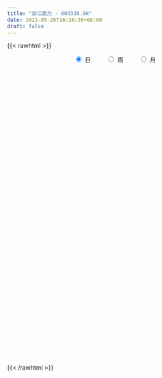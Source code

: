 ```yaml
---
title: "浙江鼎力 - 603338.SH"
date: 2022-05-26T16:26:36+08:00
draft: false
---
```

{{< rawhtml >}}
    <div style="text-align: center">
        <label style="padding: 1rem;"><input style="margin-right: .5rem" type="radio" name="period" value="D" checked onclick="period_change(this)">日</label>
        <label style="padding: 1rem;"><input style="margin-right: .5rem" type="radio" name="period" value="W" onclick="period_change(this)">周</label>
        <label style="padding: 1rem;"><input style="margin-right: .5rem" type="radio" name="period" value="M" onclick="period_change(this)">月</label>
    </div>
    <div id="chart" style="height: 700px;"></div> 
    <script type="text/javascript">
        const D_v = [66282.71,30088.07,19667.34,68478.19,61451.33,50382.95,39616.5,34245.84,33277.66,41319.6,59159.99,69033.33,39377.99,35320.21,30123.64,50663.27,36996.75,45405.04,60694.3,77933.98,64229.09,60850.42,68107.2,53764.82,85317.35,58064.56,57197.7,59953.62,55948.04,117036.84,80090.63,58746.95,46952.42,57056.16,42249.96,52702.84,63926.45,50711.35,38159.9,60314.86,52093.31,44842.98,54893.13,33952.14,33664.56,85229.69,159471.32,85406.05,93360.1,67821.47,93473.89,71136.75,80029.28,107896.68,100360.42,114923.84,85830.97,69866.63,47651.71,68316.54,168090.83,150763.96,106517.42,107176.57,67689.63,104295.51,100432.55,81562.69,61972.25,63112.94,59248.38,60755.08,84060.67,61384.27,111815.95,66561.43,111586.48,74698.88,64406.54,50721.11,47481.01,66730.38,61878.57,51421.15,43479.93,72797.34,53364.39,62694.4,61149.43,32693.57,53395.99,36248.41,33486.89,51907.12,173802.98,124338.89,63972.48,74801.31,48964.84,34318.07,51939.87,40275.45,58938.63,38287.76,68640.11,36356.34,42883.05,26323.74,43400.16,31118.73,34727.24,106107.49,49861.73,57951.52,31251.62,45527.42,51572.56,29886.93,29590.66,28578.7,23232.78,30184.49,34774.28,48344.17,51203.21,79999.35,97774.66,73731.22,121218.75,91323.05,46009.11,33323.03,38999.23,34502.96,51465.28,32055.52,18136.49,31269.23,66227.79,39351.25,29479.82,22421.64,38927.76,32333.62,27730.28,32063.82,29353.91,19558.54,21132.3,23142.73,63707.82,44691.87,30833.26,21727.77,28698.93,52804.81,37321.36,44930.91,30574.14,72653.91,37422.24,46084.84,41268.43,36549.57,30633.12,24962.86,21147.59,34446.24,33880.83,25050.48,31023.61,16688.23,15859.54,19377.92,14732.54,21158.56,16300.74,25532.86,35895.48,68969.21,40646.22,36338.42,29789.6,152112.2,103264.77,72234.59,39806.83,39692.62,41500.61,46159.0,28837.73,26579.22,33138.27,31654.75,46250.42,48923.73,75607.32,61348.24,70327.07,63920.08,41231.91,34492.05,50179.72,51194.69,57570.38,38811.78,50791.49,51115.72,52257.06,81280.44,67873.69,69536.3,79854.84,47251.88,41181.28,43291.23,65390.58,58266.76,69440.24,65723.33,66932.06,59402.37,49170.16,41881.2,29664.0,59185.65,54480.85,59612.38,67865.03,64430.05,52793.22,54523.41,46769.44,31889.26,87536.73,230512.25,129507.3,140026.41,112170.14,85883.65,57411.06,44265.96,43966.79,39709.75,52052.6,44178.08,33505.17,58338.79,35929.88,85596.6]
const D_histogram = [0.0,0.0063562393,0.0004581563,0.1193474444,0.0373750255,0.0141627687,0.0054543609,0.0355092521,0.1129841674,0.0614617023,-0.0098896509,-0.13947365,-0.201864195,-0.2876634087,-0.3359668698,-0.3263405796,-0.3691149331,-0.4314832513,-0.4485090867,-0.5374873186,-0.6961793336,-0.8702368067,-0.9710159716,-0.8531775375,-0.5860305376,-0.3821899647,-0.2151371084,-0.078777131,-0.0340621544,0.2889553693,0.4028470628,0.3749642621,0.3719182802,0.2344437274,0.1686984372,0.0499438944,0.1353508699,0.2257591132,0.2535234816,0.4059548141,0.3761674335,0.294137993,0.1344925358,-0.0453171416,-0.1037917097,0.1487442333,0.589658113,0.8670010644,1.1082690431,0.9582024349,0.4938710248,0.1391303403,0.0857853366,-0.1749101811,0.0285983257,0.2506750666,0.4702625181,0.4140543492,0.2897320787,0.582955796,1.1384200727,1.4615015695,1.7150271907,1.4201904591,1.1244452542,0.7019487429,0.2550165889,0.00451662,-0.1416509648,-0.2374141938,-0.2424169299,-0.3307550155,-0.6408017965,-0.4122229672,-0.1889388326,-0.1512789424,0.1417392023,0.3232185744,0.2062810653,0.1453632469,0.0592400988,-0.2227346127,-0.4883697844,-0.5404634127,-0.7074686278,-0.9182621,-1.1663325151,-1.2906404397,-1.4804425919,-1.5945866712,-1.5655378832,-1.4223570056,-1.3337960223,-0.8266904861,-0.1649114112,0.3788943665,0.7549301523,1.0675573888,1.1997280215,1.2276360477,1.1814660399,1.0726384475,0.9124822179,0.8094330785,0.8912389748,0.7832838689,0.7957513451,0.7587002044,0.5274515853,0.3098484593,0.0770374337,-0.3740859708,-0.5846304121,-0.5675592012,-0.5159142565,-0.5321989816,-0.4575296591,-0.3325526479,-0.3752048203,-0.49558194,-0.5704436292,-0.6160198348,-0.6541253156,-0.572378943,-0.2800081326,0.3798548713,0.6079085287,0.8327696781,1.3508216745,1.603122025,1.5066868024,1.2954003905,1.0138692152,0.7964839951,0.6218646183,0.3228805418,0.1140468031,-0.2279824406,-0.1085509638,-0.1066731619,-0.1630147945,-0.2703911214,-0.219076837,-0.1560046805,-0.3227245242,-0.4465851522,-0.6802995377,-0.9046100551,-0.996248628,-1.0155254447,-1.1628971327,-1.3514623106,-1.291229194,-1.1837587019,-0.9921805958,-0.5291142208,-0.1640128336,0.1738892584,0.3145367782,0.7076414215,0.8104592516,0.641130887,0.3258725348,0.0210855739,-0.1769694276,-0.3975349173,-0.4499860894,-0.3703169185,-0.2347821744,-0.2194969671,-0.4662304161,-0.5192180662,-0.6420905511,-0.6668437696,-0.6993942165,-0.6295086139,-0.5525300123,-0.4643090245,-0.4772689313,-0.7816234802,-0.9873153476,-1.1736557261,-1.097383811,-1.3596155755,-1.2887591709,-1.1439237158,-1.0362006318,-0.9824657699,-0.8482755167,-0.7989465005,-0.6261587059,-0.4691356899,-0.345748475,-0.2618871923,-0.2563770292,-0.2537316287,-0.3449777889,-0.478654809,-0.5599905417,-0.3859996273,-0.2089111937,-0.1344149083,-0.1961051537,-0.0886701915,0.1135957636,0.2687114289,0.3836158088,0.4191936473,0.4366922088,0.4307355902,0.3277216315,0.3721055781,0.3621111488,0.4338801551,0.4270631272,0.455251385,0.4384091522,0.3287705144,0.2923259661,0.1823868839,0.1414967252,0.0825266369,0.1063868728,0.1174907939,0.1395329086,0.1407921212,0.1516124686,0.0762535148,0.0304277681,-0.1521838558,-0.3040350582,-0.2416053976,-0.2045820948,0.0798857613,0.5260507244,0.9570791851,1.3040660003,1.4463890769,1.499453241,1.5561045732,1.5325448193,1.4194381273,1.2809789744,1.0907629093,0.9126062306,0.8041505858,0.6736735473,0.4638607029,0.323391421,0.367028992]
const D_fast = [0.0,0.0079452991,0.0021617552,0.1508879044,0.0782592418,0.0585876772,0.0512428596,0.0901750639,0.195896021,0.1597389815,0.0859152156,-0.078537196,-0.1913937897,-0.3491088556,-0.4814040342,-0.5533628888,-0.6884159756,-0.8586551066,-0.9878082137,-1.2111582752,-1.5438951237,-1.9355117985,-2.2790449562,-2.3745009065,-2.253861541,-2.1455684593,-2.03229988,-1.9156341854,-1.8794347474,-1.4841783814,-1.2695749222,-1.2037166574,-1.1137830692,-1.1926466902,-1.2162173711,-1.3224859403,-1.2032412473,-1.0563932257,-0.9652479869,-0.7113279509,-0.6470734732,-0.6555684154,-0.7815907386,-0.9727297014,-1.057152197,-0.7674301956,-0.1791017877,0.3149914298,0.8333266693,0.9228106699,0.581947016,0.2619889165,0.230090247,-0.074332816,0.1363252722,0.4210707798,0.7582238608,0.8055292792,0.7536400284,1.1926026947,2.0326719895,2.7211288787,3.4034112976,3.4636221807,3.4489882894,3.2019789639,2.8188009571,2.5694301431,2.3878498172,2.2327330397,2.1671260711,1.9960992316,1.5258520015,1.651375089,1.8274245155,1.82726467,2.1557176153,2.418001631,2.3526343882,2.3280573816,2.2567442582,1.9190858935,1.5313582757,1.3441487942,1.0002764222,0.559917425,0.0202638811,-0.4267041534,-0.9866169536,-1.4994077007,-1.8617433835,-2.0741517573,-2.3190397795,-2.0186068649,-1.3980556428,-0.7595262734,-0.1947579495,0.3847586341,0.8168612722,1.1516783103,1.4008748125,1.5602068319,1.6281711568,1.727480287,2.0320959271,2.1199617884,2.3313671009,2.4839910113,2.3846052885,2.2444642774,2.0309126102,1.486267713,1.1295656686,1.0047470792,0.9274134599,0.7780789893,0.7383658971,0.7802047462,0.6437513689,0.3994787641,0.1820061677,-0.0175749967,-0.2192118064,-0.2805601695,-0.0581913923,0.6966353294,1.076666119,1.5097196879,2.3654771029,3.0185579597,3.2987944377,3.4113581234,3.3832942519,3.3650300306,3.3458768084,3.1276128673,2.9472908294,2.5482659755,2.6405597113,2.6157692228,2.5186738916,2.3436997843,2.3402448594,2.3643158458,2.1169148711,1.881407955,1.4776186851,1.0271556539,0.686454924,0.4132967461,-0.0247992251,-0.5512299806,-0.8138041625,-1.0022733458,-1.0587403887,-0.7279525689,-0.4038543901,-0.0224799836,0.1968017308,0.7668167295,1.0722493725,1.0632037296,0.8294135111,0.5298979437,0.2876005853,-0.0323486338,-0.1972963281,-0.2102063869,-0.1333671864,-0.1729562209,-0.5362472739,-0.7190394405,-1.0024345632,-1.1938987241,-1.4012977251,-1.488789276,-1.5499431775,-1.5777994458,-1.7100765854,-2.2098370044,-2.6623577086,-3.1421120187,-3.3401860563,-3.9423217148,-4.1936551028,-4.3348005767,-4.4861276507,-4.6780092312,-4.7558878572,-4.9062954661,-4.8900473481,-4.8503082545,-4.8133581583,-4.7949686738,-4.8535527679,-4.9143402745,-5.091830882,-5.3451716043,-5.5665049725,-5.4890139649,-5.3641533297,-5.3232607714,-5.4339773052,-5.3487098909,-5.1180449949,-4.8957514724,-4.6849431403,-4.5445668899,-4.4178952762,-4.3161679973,-4.3372515481,-4.199841207,-4.1193078491,-3.939068804,-3.8391200501,-3.6971189461,-3.6043588908,-3.6318049,-3.5951679568,-3.6595103181,-3.6650262955,-3.7033647245,-3.6529077704,-3.6124311508,-3.555505809,-3.5190485661,-3.4703251016,-3.5266206767,-3.5648394813,-3.7854970692,-4.0133570362,-4.011328725,-4.0254509458,-3.7210116494,-3.1433340052,-2.4730357483,-1.800032433,-1.2961120871,-0.8681846128,-0.4225071373,-0.0629306864,0.1788221534,0.3606077441,0.4430824064,0.4930772853,0.5856592869,0.6236006353,0.5297529666,0.4701315399,0.605526359]
const D_slow = [0.0,0.0015890598,0.0017035989,0.03154046,0.0408842164,0.0444249085,0.0457884988,0.0546658118,0.0829118536,0.0982772792,0.0958048665,0.060936454,0.0104704053,-0.0614454469,-0.1454371644,-0.2270223092,-0.3193010425,-0.4271718553,-0.539299127,-0.6736709566,-0.8477157901,-1.0652749917,-1.3080289846,-1.521323369,-1.6678310034,-1.7633784946,-1.8171627717,-1.8368570544,-1.845372593,-1.7731337507,-1.672421985,-1.5786809195,-1.4857013494,-1.4270904176,-1.3849158083,-1.3724298347,-1.3385921172,-1.2821523389,-1.2187714685,-1.117282765,-1.0232409066,-0.9497064084,-0.9160832744,-0.9274125598,-0.9533604872,-0.9161744289,-0.7687599007,-0.5520096346,-0.2749423738,-0.0353917651,0.0880759911,0.1228585762,0.1443049104,0.1005773651,0.1077269465,0.1703957132,0.2879613427,0.39147493,0.4639079497,0.6096468987,0.8942519169,1.2596273092,1.6883841069,2.0434317217,2.3245430352,2.5000302209,2.5637843682,2.5649135232,2.529500782,2.4701472335,2.409543001,2.3268542471,2.166653798,2.0635980562,2.0163633481,1.9785436125,2.013978413,2.0947830566,2.146353323,2.1826941347,2.1975041594,2.1418205062,2.0197280601,1.8846122069,1.70774505,1.478179525,1.1865963962,0.8639362863,0.4938256383,0.0951789705,-0.2962055003,-0.6517947517,-0.9852437572,-1.1919163788,-1.2331442316,-1.13842064,-0.9496881019,-0.6827987547,-0.3828667493,-0.0759577374,0.2194087726,0.4875683845,0.7156889389,0.9180472085,1.1408569523,1.3366779195,1.5356157558,1.7252908069,1.8571537032,1.934615818,1.9538751765,1.8603536838,1.7141960807,1.5723062804,1.4433277163,1.3102779709,1.1958955561,1.1127573942,1.0189561891,0.8950607041,0.7524497968,0.5984448381,0.4349135092,0.2918187735,0.2218167403,0.3167804581,0.4687575903,0.6769500098,1.0146554285,1.4154359347,1.7921076353,2.1159577329,2.3694250367,2.5685460355,2.7240121901,2.8047323255,2.8332440263,2.7762484161,2.7491106752,2.7224423847,2.6816886861,2.6140909057,2.5593216965,2.5203205263,2.4396393953,2.3279931072,2.1579182228,1.931765709,1.682703552,1.4288221908,1.1380979077,0.80023233,0.4774250315,0.181485356,-0.0665597929,-0.1988383481,-0.2398415565,-0.1963692419,-0.1177350474,0.059175308,0.2617901209,0.4220728426,0.5035409763,0.5088123698,0.4645700129,0.3651862836,0.2526897612,0.1601105316,0.101414988,0.0465407462,-0.0700168578,-0.1998213743,-0.3603440121,-0.5270549545,-0.7019035086,-0.8592806621,-0.9974131652,-1.1134904213,-1.2328076541,-1.4282135242,-1.6750423611,-1.9684562926,-2.2428022453,-2.5827061392,-2.904895932,-3.1908768609,-3.4499270189,-3.6955434613,-3.9076123405,-4.1073489656,-4.2638886421,-4.3811725646,-4.4676096833,-4.5330814814,-4.5971757387,-4.6606086459,-4.7468530931,-4.8665167953,-5.0065144308,-5.1030143376,-5.155242136,-5.1888458631,-5.2378721515,-5.2600396994,-5.2316407585,-5.1644629013,-5.0685589491,-4.9637605372,-4.854587485,-4.7469035875,-4.6649731796,-4.5719467851,-4.4814189979,-4.3729489591,-4.2661831773,-4.1523703311,-4.042768043,-3.9605754144,-3.8874939229,-3.8418972019,-3.8065230206,-3.7858913614,-3.7592946432,-3.7299219447,-3.6950387176,-3.6598406873,-3.6219375702,-3.6028741915,-3.5952672494,-3.6333132134,-3.7093219779,-3.7697233274,-3.820868851,-3.8008974107,-3.6693847296,-3.4301149333,-3.1040984333,-2.742501164,-2.3676378538,-1.9786117105,-1.5954755057,-1.2406159738,-0.9203712303,-0.6476805029,-0.4195289453,-0.2184912988,-0.050072912,0.0658922637,0.146740119,0.238497367]
const D_data = [['2021-05-17', 64.8628, 64.7135, 64.6637, 67.5509],['2021-05-18', 63.7179, 64.8131, 63.6084, 65.4901],['2021-05-19', 64.9126, 64.6637, 63.9967, 65.2113],['2021-05-20', 65.3706, 66.5852, 65.2611, 68.8253],['2021-05-21', 67.0034, 64.2356, 64.2257, 67.9989],['2021-05-24', 64.3451, 64.7135, 61.9856, 65.5],['2021-05-25', 64.823, 64.823, 63.7776, 65.1814],['2021-05-26', 64.9226, 65.3905, 64.3451, 65.8385],['2021-05-27', 65.8584, 66.3463, 64.8131, 66.8241],['2021-05-28', 67.2025, 64.8827, 64.4148, 67.302],['2021-05-31', 64.8131, 64.3352, 63.2998, 65.4005],['2021-06-01', 64.9823, 63.011, 62.6028, 65.0122],['2021-06-02', 62.7223, 63.2002, 62.6227, 63.8473],['2021-06-03', 63.2002, 62.3042, 62.0652, 63.8971],['2021-06-04', 62.1449, 62.1449, 61.5276, 62.8617],['2021-06-07', 61.6471, 62.4734, 60.7909, 62.7422],['2021-06-08', 62.7621, 61.4081, 61.2588, 62.9413],['2021-06-09', 60.8307, 60.5021, 59.9546, 61.4878],['2021-06-10', 60.2931, 60.4324, 59.8152, 61.9756],['2021-06-11', 60.4324, 58.7599, 58.6205, 61.1991],['2021-06-15', 58.7599, 56.6094, 56.3605, 58.9391],['2021-06-16', 56.699, 54.7476, 54.5385, 57.3162],['2021-06-17', 54.7476, 54.0109, 53.7222, 55.1359],['2021-06-18', 53.9611, 55.8627, 53.8118, 56.4103],['2021-06-21', 56.0021, 57.9733, 55.2554, 58.2123],['2021-06-22', 58.5408, 57.824, 56.9578, 58.5707],['2021-06-23', 58.3317, 57.8738, 56.2908, 58.3915],['2021-06-24', 57.824, 57.9335, 56.8881, 59.4468],['2021-06-25', 57.9335, 56.9678, 56.3704, 58.2421],['2021-06-28', 57.1072, 61.2986, 56.6094, 62.1747],['2021-06-29', 61.7865, 59.8948, 59.7355, 62.0254],['2021-06-30', 60.0442, 58.4313, 57.7443, 60.3329],['2021-07-01', 58.5309, 58.7399, 58.272, 59.6957],['2021-07-02', 58.4711, 56.7089, 56.0618, 58.4711],['2021-07-05', 56.7687, 57.0176, 56.4302, 57.6348],['2021-07-06', 57.0176, 55.7432, 54.8372, 57.0176],['2021-07-07', 55.5242, 58.0928, 55.2554, 60.4922],['2021-07-08', 57.7842, 58.5906, 57.147, 58.8694],['2021-07-09', 58.0, 58.14, 57.25, 58.48],['2021-07-12', 58.61, 60.29, 57.31, 60.69],['2021-07-13', 59.9, 58.5, 58.1, 60.62],['2021-07-14', 58.32, 57.67, 57.51, 59.36],['2021-07-15', 57.51, 56.08, 55.2, 57.66],['2021-07-16', 55.0, 54.81, 54.59, 55.75],['2021-07-19', 54.81, 55.49, 53.9, 55.68],['2021-07-20', 55.43, 59.8, 54.65, 59.93],['2021-07-21', 59.05, 64.22, 58.85, 65.48],['2021-07-22', 64.24, 64.61, 63.74, 65.75],['2021-07-23', 64.96, 66.3, 64.0, 68.4],['2021-07-26', 66.3, 62.45, 61.58, 66.3],['2021-07-27', 63.33, 57.43, 56.9, 63.41],['2021-07-28', 56.8, 56.85, 55.65, 58.46],['2021-07-29', 57.55, 59.63, 57.0, 61.27],['2021-07-30', 59.62, 56.16, 54.55, 60.49],['2021-08-02', 55.19, 61.78, 55.18, 61.78],['2021-08-03', 62.0, 63.3, 61.8, 64.51],['2021-08-04', 63.46, 64.79, 62.24, 65.87],['2021-08-05', 64.35, 62.18, 61.9, 64.41],['2021-08-06', 62.19, 61.18, 60.64, 62.99],['2021-08-09', 61.5, 67.3, 61.32, 67.3],['2021-08-10', 69.99, 73.69, 68.28, 73.97],['2021-08-11', 73.69, 74.36, 72.22, 77.5],['2021-08-12', 74.41, 76.54, 74.3, 78.14],['2021-08-13', 76.44, 71.08, 71.0, 76.54],['2021-08-16', 70.98, 70.8, 69.83, 73.2],['2021-08-17', 70.03, 68.34, 67.94, 73.56],['2021-08-18', 68.7, 66.42, 65.66, 70.46],['2021-08-19', 66.34, 67.46, 64.08, 67.77],['2021-08-20', 66.99, 68.0, 65.3, 69.45],['2021-08-23', 68.3, 68.18, 68.01, 70.28],['2021-08-24', 67.36, 69.2, 66.62, 69.79],['2021-08-25', 69.18, 68.01, 68.0, 70.97],['2021-08-26', 67.32, 64.08, 63.0, 67.5],['2021-08-27', 65.4, 70.49, 65.36, 70.49],['2021-08-30', 72.6, 71.7, 69.21, 73.68],['2021-08-31', 72.0, 70.23, 67.77, 72.0],['2021-09-01', 69.5, 74.61, 68.8, 75.1],['2021-09-02', 74.6, 74.98, 73.13, 75.43],['2021-09-03', 74.5, 71.93, 71.01, 74.6],['2021-09-06', 72.0, 72.6, 71.94, 74.77],['2021-09-07', 72.64, 72.28, 71.02, 74.4],['2021-09-08', 71.68, 69.07, 68.93, 72.28],['2021-09-09', 68.86, 67.8, 66.88, 70.4],['2021-09-10', 67.8, 69.48, 67.3, 69.9],['2021-09-13', 69.51, 67.2, 66.8, 69.8],['2021-09-14', 67.2, 65.2, 64.25, 68.45],['2021-09-15', 65.0, 62.84, 62.59, 65.0],['2021-09-16', 62.93, 62.54, 61.2, 63.96],['2021-09-17', 62.02, 59.85, 58.94, 62.79],['2021-09-22', 58.65, 58.78, 58.0, 59.83],['2021-09-23', 58.83, 59.06, 58.21, 61.18],['2021-09-24', 59.06, 59.69, 58.4, 60.2],['2021-09-27', 59.38, 58.41, 58.0, 59.96],['2021-09-28', 61.0, 64.25, 60.31, 64.25],['2021-09-29', 65.44, 68.79, 65.0, 70.6],['2021-09-30', 69.0, 70.5, 67.66, 71.39],['2021-10-08', 71.6, 71.2, 68.91, 71.8],['2021-10-11', 70.4, 72.89, 69.84, 73.5],['2021-10-12', 72.94, 72.67, 71.51, 73.19],['2021-10-13', 72.03, 72.74, 71.28, 73.49],['2021-10-14', 73.98, 72.74, 71.5, 75.26],['2021-10-15', 74.5, 72.49, 72.1, 74.59],['2021-10-18', 71.8, 72.0, 69.18, 72.48],['2021-10-19', 73.18, 72.81, 71.12, 74.56],['2021-10-20', 73.1, 75.9, 72.16, 76.78],['2021-10-21', 75.18, 74.3, 72.33, 75.58],['2021-10-22', 74.0, 76.39, 73.4, 77.32],['2021-10-25', 76.6, 76.56, 74.6, 77.29],['2021-10-26', 76.0, 74.17, 73.37, 76.98],['2021-10-27', 73.5, 73.73, 71.9, 75.1],['2021-10-28', 73.73, 72.75, 71.61, 75.19],['2021-10-29', 71.55, 68.31, 65.51, 71.57],['2021-11-01', 67.0, 69.4, 66.2, 69.88],['2021-11-02', 68.72, 71.5, 68.72, 74.66],['2021-11-03', 72.0, 71.9, 70.21, 73.33],['2021-11-04', 72.07, 70.92, 69.78, 73.0],['2021-11-05', 70.91, 72.0, 70.19, 75.3],['2021-11-08', 71.85, 73.02, 71.21, 73.9],['2021-11-09', 73.96, 71.01, 70.5, 73.99],['2021-11-10', 70.12, 69.38, 68.5, 71.27],['2021-11-11', 68.79, 69.11, 68.43, 69.96],['2021-11-12', 68.77, 68.77, 66.56, 69.47],['2021-11-15', 69.02, 68.2, 67.78, 69.77],['2021-11-16', 68.6, 69.38, 68.06, 71.9],['2021-11-17', 69.65, 72.73, 68.6, 72.88],['2021-11-18', 73.0, 80.0, 72.75, 80.0],['2021-11-19', 82.81, 77.45, 77.23, 82.81],['2021-11-22', 77.4, 79.3, 76.67, 81.95],['2021-11-23', 78.98, 85.99, 78.0, 87.23],['2021-11-24', 85.86, 86.11, 84.01, 88.88],['2021-11-25', 85.01, 83.64, 83.6, 85.9],['2021-11-26', 83.52, 82.77, 82.1, 85.24],['2021-11-29', 82.25, 81.8, 79.3, 83.8],['2021-11-30', 81.78, 82.33, 81.3, 84.7],['2021-12-01', 81.54, 82.75, 81.0, 87.09],['2021-12-02', 83.75, 80.68, 80.05, 83.77],['2021-12-03', 79.8, 81.01, 79.61, 82.19],['2021-12-06', 81.4, 78.2, 78.0, 81.43],['2021-12-07', 78.26, 83.64, 78.26, 83.7],['2021-12-08', 83.99, 82.8, 81.13, 84.0],['2021-12-09', 82.5, 82.2, 81.44, 83.27],['2021-12-10', 82.3, 81.32, 80.66, 83.27],['2021-12-13', 81.01, 83.33, 81.01, 85.18],['2021-12-14', 82.81, 84.0, 81.86, 85.44],['2021-12-15', 83.57, 81.0, 80.1, 83.95],['2021-12-16', 80.83, 80.78, 79.1, 82.17],['2021-12-17', 81.12, 78.3, 78.0, 81.12],['2021-12-20', 78.28, 76.83, 76.7, 79.0],['2021-12-21', 76.31, 77.13, 76.3, 77.99],['2021-12-22', 76.76, 77.15, 76.42, 78.35],['2021-12-23', 77.41, 74.4, 73.38, 77.46],['2021-12-24', 74.27, 72.1, 71.69, 74.99],['2021-12-27', 72.1, 73.9, 72.1, 74.2],['2021-12-28', 74.33, 74.0, 73.2, 74.47],['2021-12-29', 74.8, 75.0, 74.0, 76.26],['2021-12-30', 75.5, 79.55, 74.61, 79.7],['2021-12-31', 78.9, 80.26, 78.1, 81.14],['2022-01-04', 81.33, 81.8, 79.83, 84.25],['2022-01-05', 82.56, 80.8, 79.07, 82.56],['2022-01-06', 80.79, 85.82, 79.3, 86.71],['2022-01-07', 85.46, 84.16, 84.0, 87.2],['2022-01-10', 84.16, 81.2, 80.7, 84.52],['2022-01-11', 81.22, 78.51, 77.75, 82.34],['2022-01-12', 79.08, 77.17, 75.87, 79.29],['2022-01-13', 77.08, 77.15, 75.6, 77.96],['2022-01-14', 77.0, 75.56, 75.35, 77.4],['2022-01-17', 74.77, 76.63, 74.6, 76.98],['2022-01-18', 76.9, 78.06, 75.13, 79.3],['2022-01-19', 77.43, 79.12, 77.43, 80.18],['2022-01-20', 78.88, 77.85, 76.23, 79.48],['2022-01-21', 77.81, 73.66, 73.5, 77.85],['2022-01-24', 73.41, 74.86, 72.99, 75.87],['2022-01-25', 74.51, 73.0, 73.0, 75.49],['2022-01-26', 73.37, 73.24, 72.0, 73.68],['2022-01-27', 72.88, 72.35, 72.0, 74.0],['2022-01-28', 72.8, 73.09, 70.16, 73.9],['2022-02-07', 74.0, 72.97, 72.26, 75.38],['2022-02-08', 73.72, 73.0, 72.12, 75.38],['2022-02-09', 73.44, 71.39, 70.49, 73.81],['2022-02-10', 71.86, 66.18, 65.8, 71.86],['2022-02-11', 65.92, 65.1, 64.25, 66.76],['2022-02-14', 65.0, 63.15, 62.47, 65.0],['2022-02-15', 63.13, 64.93, 62.55, 65.1],['2022-02-16', 65.0, 58.85, 58.45, 65.24],['2022-02-17', 58.5, 61.05, 56.76, 61.4],['2022-02-18', 60.24, 61.15, 59.28, 61.58],['2022-02-21', 61.15, 60.02, 59.77, 61.3],['2022-02-22', 59.28, 58.46, 58.11, 59.57],['2022-02-23', 58.66, 58.7, 58.25, 59.16],['2022-02-24', 58.5, 56.9, 55.95, 58.7],['2022-02-25', 57.14, 57.88, 57.14, 58.7],['2022-02-28', 57.87, 57.52, 56.33, 57.88],['2022-03-01', 57.6, 56.9, 56.66, 57.91],['2022-03-02', 56.66, 56.08, 55.72, 56.66],['2022-03-03', 56.46, 54.48, 54.33, 56.46],['2022-03-04', 54.02, 53.6, 53.39, 55.14],['2022-03-07', 53.31, 51.27, 51.02, 53.31],['2022-03-08', 51.44, 49.11, 48.7, 51.84],['2022-03-09', 49.21, 48.06, 46.0, 50.17],['2022-03-10', 48.98, 50.41, 48.5, 51.2],['2022-03-11', 49.5, 50.43, 48.65, 50.86],['2022-03-14', 49.86, 48.95, 48.88, 50.4],['2022-03-15', 48.7, 46.4, 46.28, 49.15],['2022-03-16', 47.18, 47.78, 45.43, 47.95],['2022-03-17', 48.49, 49.07, 48.02, 50.1],['2022-03-18', 48.94, 48.86, 48.0, 49.5],['2022-03-21', 49.59, 48.62, 48.23, 50.14],['2022-03-22', 48.57, 47.64, 47.31, 48.57],['2022-03-23', 47.85, 47.2, 47.1, 48.46],['2022-03-24', 47.55, 46.6, 45.77, 48.13],['2022-03-25', 46.55, 44.72, 44.7, 46.87],['2022-03-28', 44.48, 46.03, 43.75, 46.54],['2022-03-29', 46.02, 45.09, 44.99, 48.0],['2022-03-30', 45.47, 45.97, 44.73, 45.97],['2022-03-31', 46.06, 44.89, 44.73, 46.06],['2022-04-01', 43.98, 45.14, 43.9, 45.4],['2022-04-06', 44.8, 44.38, 43.56, 44.88],['2022-04-07', 44.0, 42.61, 42.6, 44.68],['2022-04-08', 42.86, 42.82, 41.91, 43.44],['2022-04-11', 42.88, 41.14, 41.05, 43.4],['2022-04-12', 41.0, 41.18, 40.08, 42.0],['2022-04-13', 40.97, 40.23, 40.11, 41.68],['2022-04-14', 40.27, 40.71, 40.2, 41.4],['2022-04-15', 40.5, 40.2, 39.79, 40.5],['2022-04-18', 39.82, 40.0, 39.58, 40.32],['2022-04-19', 40.25, 39.39, 39.0, 40.78],['2022-04-20', 39.48, 39.14, 39.11, 40.36],['2022-04-21', 39.0, 37.46, 37.4, 39.33],['2022-04-22', 37.18, 37.03, 36.21, 37.47],['2022-04-25', 36.36, 34.13, 34.06, 36.78],['2022-04-26', 33.99, 32.9, 32.82, 34.67],['2022-04-27', 32.3, 34.59, 32.16, 34.63],['2022-04-28', 34.6, 33.82, 33.01, 34.6],['2022-04-29', 35.89, 37.2, 35.52, 37.2],['2022-05-05', 39.05, 40.92, 38.87, 40.92],['2022-05-06', 40.75, 43.2, 39.4, 45.01],['2022-05-09', 43.73, 44.7, 42.37, 44.75],['2022-05-10', 43.9, 44.15, 42.91, 44.25],['2022-05-11', 44.02, 44.38, 43.45, 45.94],['2022-05-12', 44.35, 45.64, 44.01, 45.86],['2022-05-13', 45.5, 45.71, 45.04, 46.26],['2022-05-16', 45.41, 45.2, 45.06, 45.82],['2022-05-17', 45.33, 45.13, 44.33, 45.6],['2022-05-18', 44.98, 44.43, 44.0, 45.25],['2022-05-19', 43.53, 44.31, 43.2, 44.6],['2022-05-20', 44.15, 45.05, 44.15, 45.74],['2022-05-23', 45.46, 44.7, 43.92, 45.46],['2022-05-24', 44.84, 43.24, 43.24, 46.38],['2022-05-25', 42.7, 43.49, 42.66, 44.15],['2022-05-26', 43.22, 45.84, 42.9, 46.6]]
const W_v = [51514.87,52151.79,65024.09,46020.98,34111.26,24277.84,24471.12,36244.8,37918.82,29685.21,26180.08,34536.26,48539.11,25647.68,64415.55,74383.14,92466.79,53633.1,51421.08,36785.72,36920.21,30603.22,40090.81,33578.69,36608.38,49227.14,89518.26,68834.69,50998.77,59577.11,25148.66,10388.31,50997.49,37914.55,33920.61,41993.2,34487.58,22553.95,34207.89,33813.99,34960.08,38424.42,40195.02,33210.09,62486.73,55617.04,43714.65,30090.99,29495.92,34462.25,33679.81,42744.74,71891.39,41952.54,59061.31,45626.16,31842.77,36490.31,45376.53,46810.65,32593.82,34692.54,38793.18,75066.41,47323.81,77088.34,93810.43,69938.96,61940.44,54130.92,46704.62,90001.11,65837.58,83234.16,74351.96,41646.9,63182.63,77027.76,100429.3,63812.9,57538.06,72111.88,76706.92,74439.81,101437.36,67109.15,76587.48,51396.87,78024.23,117141.18,71648.81,30689.53,84875.7,99467.25,89790.89,92911.51,62523.67,66326.01,87231.35,62968.14,92128.59,76269.86,71813.71,64494.21,52778.5,71002.31,78575.03,245596.07,139992.8,151452.76,139706.46,150083.16,80576.67,11880.04,62126.51,52428.07,55591.82,83482.48,99431.59,88170.73,70077.72,101989.74,91590.35,105395.09,75334.17,54790.25,70123.39,95129.31,84436.98,68166.63,128938.62,100429.2,99853.65,123365.5,101892.01,192717.18,159567.12,156811.79,135663.94,53798.9,99605.77,59405.25,105318.63,148965.97,120758.08,106088.13,119519.15,147073.71,167397.81,132895.16,68309.08,135047.75,258538.09,251494.65,239870.92,161063.78,205060.01,156311.07,197463.38,112091.69,123961.01,135824.03,104606.87,86076.9,59499.17,27231.8,143128.61,122793.0,230708.32,185592.18,144662.4,109797.16,119540.14,133997.72,99764.03,87955.88,124354.94,97108.7,274336.2,221435.79,149581.77,214275.21,160429.56,108527.01,57019.75,144285.02,208122.88,248966.68,133170.09,139839.84,108308.37,91452.61,126478.14,126549.42,209505.91,107155.28,290110.45,245967.64,198842.55,233015.16,271693.34,246951.53,316481.27,359883.0,247750.5,246096.42,457131.72,420358.07,418633.57,600865.3199999999,415952.63,328561.34,429069.28,278232.22,293485.49,122337.97,383535.88,63972.48,250299.54,245105.89,241677.36,236164.85,141473.56,312095.67,365605.16,175159.48,188749.73,160409.39,172233.26,171386.13,185581.2,179498.82,145548.75,87816.79,187344.51,393739.58,195996.79,186546.39,312434.62,232248.62,303318.4,281115.53,193097.58,283109.12,270807.91,250405.38,318048.98,524998.5600000001,224173.18,213370.44]
const W_histogram = [0.0,-0.0693442735,0.0205542732,0.0444534003,0.0114892257,0.0141601024,-0.0095903341,-0.0490937295,-0.0654960238,-0.0727916478,-0.0850118864,-0.1206974051,-0.0062926394,0.0255671948,0.1547430413,0.2292110037,0.4392490124,0.4507804444,0.4227136724,0.4232657404,0.386925313,0.3793535883,0.4281214404,0.4678454215,0.4435435073,0.3029527711,0.0181304864,-0.0522546331,-0.197487541,-0.4100902436,-0.4160503049,-0.438138325,-0.2537511905,-0.174868524,-0.1626597299,-0.2972157391,-0.2979522998,-0.3117239795,-0.3260813802,-0.3158060099,-0.3448890794,-0.3691889495,-0.2400951653,-0.0888325081,0.0224005912,0.0657178151,0.1848274501,0.2320304503,0.2469042788,0.0933661996,-0.1045672414,-0.1382214531,0.0407799624,0.1656377537,0.2509193318,0.2591341195,0.1740150233,0.2127425506,0.2231440285,0.160766836,0.1279631461,0.1308545785,0.1620956431,0.02407838,-0.1704524362,-0.2144222631,-0.0834997815,0.0257330535,0.1046672194,0.0513422695,0.0723007949,0.1838530724,0.2379861509,0.1910764335,0.1859752135,0.1535962489,0.2040784586,0.3518927564,0.4853515045,0.5046945174,0.5056074197,0.5853085053,0.6545970939,0.5760354915,0.9144942396,1.0431942436,1.1186699763,1.044742891,0.8028582105,0.545895583,0.3068014671,0.0762867332,-0.2962613176,-0.713862578,-0.95665208,-0.8768687178,-0.9095890843,-0.8394471554,-0.4207702657,-0.0619590945,0.1104092951,0.1412578051,0.2266377328,0.4786933616,0.577143167,0.750578066,0.8367480534,0.2304496454,-0.1902305175,-0.5507823803,-0.5509313765,-0.3261888704,-0.2700082462,-0.2625603025,-0.1805328251,-0.1804698545,-0.2150863548,-0.1587872736,0.0016524191,0.1054386709,0.0929531992,0.0700004653,0.1111749456,0.3280667957,0.4611735684,0.5002707101,0.4143879008,0.2903654452,0.2703797949,0.1052887579,-0.1789684928,-0.2987416944,-0.0466160042,-0.144782917,-0.0323685055,-0.4563271965,-0.9530699927,-1.2352174034,-1.2395274605,-1.1177421763,-0.7936856682,-0.6456542938,0.0623224273,0.8615064039,1.5437409957,1.8569722429,1.987011215,2.1999434447,2.3095582069,2.499707667,2.3987334727,2.0833398324,2.2298752319,2.4066472048,2.094582836,2.1313369371,2.7973641959,2.5305470724,2.8645879355,2.9272688408,2.4541062861,1.5283280756,1.1110965668,0.4010376418,-0.0680485694,-0.2895575095,-0.0252954805,-0.961558841,-1.7895657139,-2.0218988365,-1.8316809802,-1.5190148289,-1.3388638353,-1.1490414513,-1.2857932918,-1.523739038,-1.4152438334,-1.4637484793,-0.9783126205,-1.0366321426,-0.8102308636,-0.1669707318,0.2976012456,1.655064393,2.2843359847,1.209895074,-0.9855748789,-2.1468021031,-2.7293513134,-3.0897037442,-3.2575348667,-3.63030135,-3.8921274202,-3.796238298,-4.5253144946,-4.8944102825,-5.2526310257,-5.2289122923,-4.8738040717,-4.5345107252,-4.2538838782,-3.9839132612,-3.4702764886,-2.90997801,-2.2353203697,-1.8230988227,-0.6470434805,-0.4327840033,0.1358708088,1.2079644484,1.7082964002,2.1756018095,2.5257427166,2.5300848277,1.8534819309,1.3856733531,1.7701778504,2.0195081354,2.2040930915,2.4999612098,2.0798360329,1.9793573217,1.6383644934,1.9208316955,2.3604588543,2.4183358242,2.3604958526,2.0152659427,1.3004697398,1.3049649611,1.4852249382,0.9650954074,0.4586200513,0.0710853474,-0.6952735337,-1.3994902404,-1.9812554999,-2.5157136267,-2.915931954,-3.1022770088,-3.3017426032,-3.2004416953,-3.0835024765,-2.9750089877,-2.9058155946,-2.6451080335,-1.8999441069,-1.1085883301,-0.5295398712,-0.0201736621]
const W_fast = [0.0,-0.0866803419,0.0083567731,0.0433692503,0.0132773821,0.0194882844,-0.0066597356,-0.0584365633,-0.0912128636,-0.1167063995,-0.1501796097,-0.2160394797,-0.1032078738,-0.064956241,0.1029053658,0.2346760792,0.554526341,0.678752884,0.7563645302,0.8627330333,0.9231239341,1.0103906065,1.1661888187,1.3228741551,1.4094581178,1.3446055744,1.0643159113,0.9808671335,0.7862623403,0.4711370768,0.3611644393,0.2295418379,0.3504911749,0.3856567104,0.357200572,0.148340628,0.0731159923,-0.0185866822,-0.114464428,-0.1831405602,-0.2984458995,-0.4150430069,-0.3459730141,-0.216918484,-0.1000852369,-0.0403385591,0.1249779384,0.2301885511,0.3067884493,0.1765919201,-0.0474833313,-0.1156929062,0.0735034998,0.2397707296,0.3877821406,0.4607804582,0.4191651178,0.5110782828,0.5772657678,0.5550802843,0.5542673809,0.589872458,0.6616374334,0.5296397653,0.2924958399,0.1949204473,0.3049679835,0.4206340819,0.5257350527,0.4852456702,0.5242793942,0.6817949399,0.7954245561,0.7962839471,0.8376765304,0.8436966281,0.9451984525,1.1809859393,1.4357825636,1.5812992059,1.7086139631,1.934642175,2.1675800371,2.2330273075,2.8001096156,3.1896081804,3.5447514073,3.7320100447,3.6908399168,3.5703511851,3.4079574359,3.1965143853,2.7499010051,2.1538341003,1.6718815783,1.532447761,1.2723301234,1.1326102635,1.4460945868,1.7894159844,1.9893866978,2.055549659,2.19758902,2.5693179892,2.8120535862,3.1731330018,3.4684900025,2.9198040059,2.4515662136,1.9533187557,1.8154369154,1.9586322039,1.9473107666,1.8891186346,1.9260129058,1.8809584127,1.7925703237,1.8091725865,1.970025384,2.1001713035,2.1109241317,2.105471514,2.1744397308,2.4733482798,2.7217484446,2.8859132638,2.9036274297,2.8521963354,2.8998056338,2.7610367863,2.4320374124,2.2375787872,2.4780504764,2.3436878343,2.4480101195,1.9099696293,1.1749593349,0.5840075734,0.2698156512,0.1121653913,0.2378004823,0.2244182832,0.9479756112,1.9625361888,3.0307060295,3.8081803374,4.4349721133,5.1978902042,5.8848945181,6.6999708949,7.1986800688,7.4041213866,8.1081255941,8.8865593682,9.0981407083,9.6677290437,11.0330973515,11.3989169961,12.449104843,13.2436029585,13.3839669754,12.8402707838,12.7008134167,12.0910139022,11.6049155486,11.3110172312,11.5689553901,10.3923023192,9.1169040179,8.3790961862,8.1113937974,8.0443062416,7.8897412762,7.7923032974,7.334103134,6.7152226283,6.4699068746,6.0554651088,6.2963228125,5.9788452548,6.0026888178,6.6042062667,7.1431785555,8.9144078011,10.114763389,9.3427962468,6.9009325742,5.2030048242,3.9381177856,2.8053394187,1.8231245795,0.5427827587,-0.6920751665,-1.5452456188,-3.4056504391,-4.9983487975,-6.6697272972,-7.9532366369,-8.8165794342,-9.610913769,-10.3937578916,-11.1197655899,-11.4736979395,-11.6408939633,-11.5250664154,-11.5686195741,-10.5543251021,-10.4482616257,-9.8456391114,-8.4715543597,-7.5441483079,-6.5329424461,-5.5513658599,-4.9145025418,-5.127734956,-5.2491251954,-4.4220762355,-3.6678689167,-2.9322606878,-2.011402267,-1.9115684357,-1.5172078165,-1.4486095214,-0.6859343954,0.343807477,1.006268403,1.5385523945,1.6971389703,1.3074602023,1.6381966639,2.1897628755,1.9109071965,1.5190868533,1.1493234862,0.2091462217,-0.8449430452,-1.9220221796,-3.0854087131,-4.2146100289,-5.1765243359,-6.2014255811,-6.900235097,-7.5541714973,-8.1894302554,-8.846690761,-9.2472602083,-8.9770823085,-8.4628736142,-8.0162101231,-7.5118873295]
const W_slow = [0.0,-0.0173360684,-0.0121975001,-0.00108415,0.0017881564,0.005328182,0.0029305985,-0.0093428339,-0.0257168398,-0.0439147517,-0.0651677233,-0.0953420746,-0.0969152344,-0.0905234358,-0.0518376754,0.0054650755,0.1152773286,0.2279724397,0.3336508578,0.4394672929,0.5361986211,0.6310370182,0.7380673783,0.8550287337,0.9659146105,1.0416528033,1.0461854249,1.0331217666,0.9837498813,0.8812273204,0.7772147442,0.6676801629,0.6042423653,0.5605252343,0.5198603019,0.4455563671,0.3710682921,0.2931372973,0.2116169522,0.1326654497,0.0464431799,-0.0458540575,-0.1058778488,-0.1280859758,-0.122485828,-0.1060563743,-0.0598495117,-0.0018418992,0.0598841705,0.0832257204,0.0570839101,0.0225285468,0.0327235374,0.0741329758,0.1368628088,0.2016463387,0.2451500945,0.2983357322,0.3541217393,0.3943134483,0.4263042348,0.4590178795,0.4995417902,0.5055613852,0.4629482762,0.4093427104,0.388467765,0.3949010284,0.4210678333,0.4339034006,0.4519785994,0.4979418675,0.5574384052,0.6052075136,0.6517013169,0.6901003792,0.7411199938,0.8290931829,0.9504310591,1.0766046884,1.2030065434,1.3493336697,1.5129829432,1.656991816,1.885615376,2.1464139369,2.4260814309,2.6872671537,2.8879817063,3.0244556021,3.1011559689,3.1202276521,3.0461623227,2.8676966782,2.6285336583,2.4093164788,2.1819192077,1.9720574189,1.8668648525,1.8513750789,1.8789774026,1.9142918539,1.9709512871,2.0906246275,2.2349104193,2.4225549358,2.6317419491,2.6893543605,2.6417967311,2.504101136,2.3663682919,2.2848210743,2.2173190128,2.1516789371,2.1065457309,2.0614282672,2.0076566785,1.9679598601,1.9683729649,1.9947326326,2.0179709324,2.0354710487,2.0632647852,2.1452814841,2.2605748762,2.3856425537,2.4892395289,2.5618308902,2.6294258389,2.6557480284,2.6110059052,2.5363204816,2.5246664806,2.4884707513,2.4803786249,2.3662968258,2.1280293276,1.8192249768,1.5093431117,1.2299075676,1.0314861505,0.8700725771,0.8856531839,1.1010297849,1.4869650338,1.9512080945,2.4479608983,2.9979467595,3.5753363112,4.2002632279,4.7999465961,5.3207815542,5.8782503622,6.4799121634,7.0035578724,7.5363921066,8.2357331556,8.8683699237,9.5845169076,10.3163341178,10.9298606893,11.3119427082,11.5897168499,11.6899762604,11.672964118,11.6005747406,11.5942508705,11.3538611603,10.9064697318,10.4009950227,9.9430747776,9.5633210704,9.2286051116,8.9413447487,8.6198964258,8.2389616663,7.885150708,7.5192135881,7.274635433,7.0154773974,6.8129196815,6.7711769985,6.8455773099,7.2593434082,7.8304274043,8.1329011728,7.8865074531,7.3498069273,6.667469099,5.8950431629,5.0806594462,4.1730841087,3.2000522537,2.2509926792,1.1196640555,-0.1039385151,-1.4170962715,-2.7243243446,-3.9427753625,-5.0764030438,-6.1398740134,-7.1358523287,-8.0034214508,-8.7309159533,-9.2897460457,-9.7455207514,-9.9072816215,-10.0154776224,-9.9815099202,-9.6795188081,-9.252444708,-8.7085442557,-8.0771085765,-7.4445873696,-6.9812168868,-6.6347985486,-6.192254086,-5.6873770521,-5.1363537792,-4.5113634768,-3.9914044686,-3.4965651382,-3.0869740148,-2.6067660909,-2.0166513773,-1.4120674213,-0.8219434581,-0.3181269725,0.0069904625,0.3332317028,0.7045379373,0.9458117892,1.060466802,1.0782381388,0.9044197554,0.5545471953,0.0592333203,-0.5696950864,-1.2986780749,-2.0742473271,-2.8996829779,-3.6997934017,-4.4706690208,-5.2144212678,-5.9408751664,-6.6021521748,-7.0771382015,-7.3542852841,-7.4866702519,-7.4917136674]
const W_data = [['2017-07-14', 22.8773, 22.1981, 21.9479, 22.8773],['2017-07-21', 22.2339, 21.1115, 20.1284, 22.3411],['2017-07-28', 20.8791, 23.1418, 20.6253, 23.2348],['2017-08-04', 22.8773, 22.6485, 22.5198, 23.5565],['2017-08-11', 22.5377, 21.9336, 21.8514, 23.0024],['2017-08-18', 21.9372, 22.3089, 21.9372, 23.1061],['2017-08-25', 22.1731, 21.9229, 21.5118, 22.4483],['2017-09-01', 22.1231, 21.5297, 21.4475, 22.1374],['2017-09-08', 21.6083, 21.619, 21.4546, 22.4734],['2017-09-15', 21.4868, 21.6083, 21.4475, 22.2982],['2017-09-22', 21.6619, 21.4224, 21.1794, 22.1123],['2017-09-29', 21.2723, 20.9041, 20.3751, 21.5118],['2017-10-13', 21.0829, 22.9345, 20.9291, 23.342],['2017-10-20', 23.0918, 22.2911, 22.2339, 23.2812],['2017-10-27', 22.409, 24.0104, 22.1302, 24.4394],['2017-11-03', 23.9961, 24.0283, 23.4349, 25.3759],['2017-11-10', 24.0283, 26.7772, 24.0283, 27.5314],['2017-11-17', 26.8486, 25.2723, 25.1257, 27.6422],['2017-11-24', 24.6646, 25.1221, 24.1391, 27.2919],['2017-12-01', 25.1471, 25.8013, 24.0033, 26.3268],['2017-12-08', 26.1695, 25.6369, 24.7039, 26.6127],['2017-12-15', 25.6226, 26.2696, 24.7396, 26.552],['2017-12-22', 26.1874, 27.5099, 25.6333, 28.1963],['2017-12-29', 27.5099, 28.1105, 26.6449, 28.4536],['2018-01-05', 28.1498, 27.846, 27.5671, 29.4903],['2018-01-12', 27.846, 26.384, 26.148, 28.5215],['2018-01-19', 26.3911, 23.6994, 23.2455, 26.4876],['2018-01-26', 23.6959, 25.5582, 23.6887, 26.0873],['2018-02-02', 25.5511, 24.0784, 21.9836, 25.737],['2018-02-09', 23.5922, 22.1517, 21.2687, 23.9497],['2018-02-14', 22.2017, 23.9354, 22.2017, 24.6467],['2018-02-23', 24.1284, 23.4171, 23.2562, 24.4001],['2018-03-02', 23.7709, 26.2588, 23.4492, 26.6306],['2018-03-09', 26.434, 25.5618, 24.7039, 26.4519],['2018-03-16', 25.4438, 24.9148, 24.8791, 26.5949],['2018-03-23', 24.7289, 22.6271, 22.5592, 25.8978],['2018-03-30', 21.8121, 23.7566, 21.8121, 24.1999],['2018-04-04', 23.7709, 23.3563, 23.199, 24.1999],['2018-04-13', 22.913, 23.0524, 22.6449, 24.1105],['2018-04-20', 22.527, 23.1168, 21.8156, 23.6494],['2018-04-27', 22.7343, 22.3197, 21.9193, 23.5422],['2018-05-04', 20.3787, 21.9479, 20.3679, 23.7638],['2018-05-11', 22.1624, 23.8996, 22.1624, 24.4322],['2018-05-18', 24.0926, 24.7896, 23.628, 25.2476],['2018-05-25', 24.8198, 24.9557, 23.7577, 25.1419],['2018-06-01', 24.6788, 24.5429, 24.1101, 26.3499],['2018-06-08', 24.6134, 26.0227, 24.4121, 26.36],['2018-06-15', 26.2744, 25.7358, 24.9708, 26.3499],['2018-06-22', 25.1469, 25.6956, 24.1554, 26.365],['2018-06-29', 25.7157, 23.355, 22.8769, 25.8919],['2018-07-06', 23.345, 21.85, 21.6739, 23.7325],['2018-07-13', 22.1319, 23.1889, 21.6537, 23.355],['2018-07-20', 22.7208, 26.214, 22.6504, 26.516],['2018-07-27', 26.1738, 26.4506, 25.9221, 27.0647],['2018-08-03', 26.6268, 26.7073, 25.5697, 28.1267],['2018-08-10', 26.2845, 26.2241, 25.2677, 26.667],['2018-08-17', 26.1234, 25.0513, 24.6134, 26.9791],['2018-08-24', 25.0714, 26.6721, 23.8634, 26.7375],['2018-08-31', 26.7727, 26.6721, 26.3298, 27.8952],['2018-09-07', 26.3248, 25.8264, 25.5194, 27.2962],['2018-09-14', 25.8264, 26.1134, 25.0664, 26.365],['2018-09-21', 25.6754, 26.6469, 25.4187, 27.1553],['2018-09-28', 26.6922, 27.2811, 26.6519, 28.0864],['2018-10-12', 26.4758, 25.0161, 22.9524, 27.0798],['2018-10-19', 24.6637, 23.4154, 22.6504, 25.0865],['2018-10-26', 23.808, 24.5631, 22.3735, 25.3332],['2018-11-02', 24.6235, 26.9288, 23.9641, 28.0864],['2018-11-09', 26.9288, 27.3415, 25.1671, 27.7542],['2018-11-16', 27.6183, 27.5831, 26.8382, 28.5848],['2018-11-23', 27.2358, 26.1184, 25.3986, 27.5328],['2018-11-30', 26.1184, 27.0747, 25.4288, 27.7643],['2018-12-07', 28.1922, 28.7408, 27.7945, 29.682],['2018-12-14', 28.8415, 28.7156, 28.3532, 30.2055],['2018-12-21', 28.6854, 27.724, 27.2761, 29.6569],['2018-12-28', 27.9455, 28.3482, 27.9455, 29.8431],['2019-01-04', 28.3482, 28.1368, 27.2308, 29.0931],['2019-01-11', 28.1871, 29.4706, 28.1871, 29.682],['2019-01-18', 29.2844, 31.5645, 28.4388, 31.8363],['2019-01-25', 31.7608, 32.6115, 31.0562, 33.1199],['2019-02-01', 32.7172, 32.1383, 31.6199, 32.9689],['2019-02-15', 32.4806, 32.531, 32.2692, 33.8296],['2019-02-22', 33.1752, 34.3581, 32.7122, 34.8061],['2019-03-01', 34.3027, 35.3346, 33.9755, 36.7339],['2019-03-08', 35.7372, 34.1769, 33.9755, 37.0761],['2019-03-15', 34.3631, 40.9619, 34.3631, 41.274],['2019-03-22', 41.0475, 40.675, 39.623, 42.2958],['2019-03-29', 40.0156, 41.7572, 39.5526, 41.8277],['2019-04-04', 41.7572, 41.123, 40.2673, 43.0105],['2019-04-12', 40.9519, 39.3009, 39.0895, 42.5323],['2019-04-19', 39.4871, 38.7221, 37.5291, 41.7773],['2019-04-26', 39.764, 38.3798, 37.7758, 40.0458],['2019-04-30', 38.264, 37.811, 37.5946, 39.2103],['2019-05-10', 36.4923, 34.7457, 33.0796, 37.0409],['2019-05-17', 34.2322, 32.0528, 31.9773, 36.2406],['2019-05-24', 31.4035, 32.1731, 30.7441, 32.4708],['2019-05-31', 32.5558, 35.3975, 32.1023, 36.2833],['2019-06-06', 35.433, 33.7251, 33.3282, 35.766],['2019-06-14', 33.9448, 34.7101, 33.1156, 36.4605],['2019-06-21', 34.6038, 40.1739, 34.1645, 40.181],['2019-06-28', 40.2589, 41.6054, 39.4723, 42.392],['2019-07-05', 42.5408, 40.9959, 40.6416, 43.6392],['2019-07-12', 41.3715, 40.1455, 39.6707, 41.4282],['2019-07-19', 40.7479, 41.5699, 40.0463, 42.8384],['2019-07-26', 41.7046, 45.1487, 41.4211, 45.2125],['2019-08-02', 45.4251, 44.9077, 43.2282, 45.6022],['2019-08-09', 44.3125, 47.4518, 43.0298, 48.8337],['2019-08-16', 47.5227, 48.0613, 46.1337, 48.6707],['2019-08-23', 43.2566, 38.7778, 38.4022, 43.2566],['2019-08-30', 37.6511, 38.7141, 37.6511, 40.0038],['2019-09-06', 38.6219, 37.4172, 37.2755, 39.2455],['2019-09-12', 37.97, 40.8613, 37.6652, 41.1022],['2019-09-20', 41.5203, 44.2699, 40.429, 45.4817],['2019-09-27', 43.8518, 43.0014, 42.6684, 45.0353],['2019-09-30', 43.2282, 42.6613, 42.6471, 43.866],['2019-10-11', 42.4912, 43.9652, 41.2085, 44.3975],['2019-10-18', 44.8581, 43.3132, 42.4487, 45.9211],['2019-10-25', 43.2282, 42.9164, 41.9243, 44.277],['2019-11-01', 42.7534, 44.2487, 41.3999, 44.844],['2019-11-08', 44.2274, 46.3605, 43.2282, 47.1046],['2019-11-15', 46.0699, 46.6936, 45.2125, 47.8487],['2019-11-22', 46.4243, 45.8502, 45.418, 47.8345],['2019-11-29', 46.077, 45.9778, 45.1912, 48.9683],['2019-12-06', 45.666, 47.1967, 45.5668, 48.4298],['2019-12-13', 47.4873, 50.577, 46.6794, 51.7321],['2019-12-20', 51.1794, 51.1085, 49.9605, 52.0156],['2019-12-27', 50.5983, 51.1156, 50.3148, 51.7959],['2020-01-03', 50.6833, 50.1376, 49.9463, 53.5675],['2020-01-10', 49.6061, 49.7337, 47.8203, 51.2077],['2020-01-17', 49.514, 51.2431, 49.514, 51.8526],['2020-01-23', 51.1652, 49.4502, 48.5715, 51.9376],['2020-02-07', 44.5321, 47.0833, 43.9369, 47.8345],['2020-02-14', 46.9274, 48.2243, 46.6298, 49.0392],['2020-02-21', 48.4298, 53.4683, 48.288, 53.7305],['2020-02-28', 53.4754, 49.7762, 48.5432, 55.0416],['2020-03-06', 50.3077, 52.7384, 49.7975, 53.8368],['2020-03-13', 51.8384, 45.3188, 42.9873, 52.3274],['2020-03-20', 45.7369, 41.6621, 39.5786, 45.9778],['2020-03-27', 40.3936, 41.6408, 38.6219, 42.8739],['2020-04-03', 41.244, 43.5896, 39.0826, 44.7306],['2020-04-10', 44.3621, 44.7377, 43.9865, 45.8928],['2020-04-17', 44.7377, 47.877, 43.2991, 48.7558],['2020-04-24', 47.9195, 46.5093, 46.3605, 48.6565],['2020-04-30', 47.0479, 55.7431, 44.9857, 55.7431],['2020-05-08', 55.736, 61.4904, 55.162, 62.6242],['2020-05-15', 62.6455, 65.1966, 61.5258, 66.6069],['2020-05-22', 66.7061, 64.8848, 63.9211, 68.3218],['2020-05-29', 66.3092, 65.6502, 63.6943, 68.2439],['2020-06-05', 65.6927, 69.6915, 64.0061, 70.239],['2020-06-12', 69.5919, 71.5532, 66.1272, 74.5201],['2020-06-19', 73.4747, 75.8641, 70.1295, 76.4217],['2020-06-24', 74.9382, 75.0677, 74.0223, 76.5212],['2020-07-03', 74.988, 73.7734, 72.6882, 76.9095],['2020-07-10', 73.6738, 81.6386, 73.2059, 82.5346],['2020-07-17', 82.9129, 85.6408, 79.2989, 88.5081],['2020-07-24', 85.9594, 81.9173, 80.643, 92.6598],['2020-07-31', 81.6386, 88.2792, 81.6386, 89.7029],['2020-08-07', 88.2294, 101.182, 86.1187, 102.1079],['2020-08-14', 100.2561, 93.9341, 91.8135, 102.3967],['2020-08-21', 94.8401, 105.1345, 91.475, 110.3714],['2020-08-28', 106.2297, 106.5582, 102.327, 107.1058],['2020-09-04', 107.6036, 102.4066, 101.5504, 108.5196],['2020-09-11', 102.546, 96.1244, 93.2969, 103.0438],['2020-09-18', 96.3733, 101.5504, 94.5813, 104.0294],['2020-09-25', 101.5604, 97.0902, 96.0647, 102.4962],['2020-09-30', 98.2351, 98.713, 95.4176, 101.0427],['2020-10-09', 100.1466, 101.4608, 98.4143, 101.8093],['2020-10-16', 102.546, 109.1966, 101.6301, 113.0495],['2020-10-23', 111.5063, 93.5658, 92.2516, 111.9942],['2020-10-30', 91.1166, 90.6188, 86.1187, 100.2064],['2020-11-06', 90.6785, 95.1985, 89.5237, 97.3689],['2020-11-13', 96.5326, 100.286, 95.4574, 102.8546],['2020-11-20', 99.599, 103.233, 95.6665, 103.6411],['2020-11-27', 102.9741, 103.1035, 98.265, 104.6865],['2020-12-04', 102.7352, 104.5272, 99.8778, 106.0405],['2020-12-11', 104.5571, 100.8535, 100.8236, 107.2054],['2020-12-18', 101.5205, 98.6433, 97.568, 104.4078],['2020-12-25', 98.5636, 102.6057, 98.0061, 108.5196],['2020-12-31', 102.6854, 100.744, 98.0758, 103.4619],['2021-01-08', 100.8236, 108.6988, 100.5747, 115.2597],['2021-01-15', 108.7087, 103.2529, 101.411, 114.4135],['2021-01-22', 102.7949, 107.524, 101.4011, 108.3005],['2021-01-29', 107.524, 115.6878, 106.7275, 123.6526],['2021-02-05', 117.4799, 117.4799, 115.7874, 125.2057],['2021-02-10', 119.1624, 135.4105, 117.4998, 137.7004],['2021-02-19', 139.2933, 134.3353, 129.7954, 139.6816],['2021-02-26', 133.2102, 114.3139, 112.6015, 133.2102],['2021-03-05', 115.4887, 92.6199, 92.6199, 119.6702],['2021-03-12', 92.5602, 96.3036, 82.6342, 96.9508],['2021-03-19', 94.8501, 97.8667, 90.1807, 101.8192],['2021-03-26', 98.5636, 96.6521, 91.0967, 100.5648],['2021-04-02', 96.7915, 95.8656, 93.8843, 99.7185],['2021-04-09', 95.6167, 89.7228, 88.8964, 96.7616],['2021-04-16', 89.6033, 86.8953, 84.6851, 90.4993],['2021-04-23', 86.6165, 88.2294, 85.3023, 90.9175],['2021-04-30', 89.5635, 73.0665, 73.0665, 91.5547],['2021-05-07', 72.6583, 70.8862, 70.1992, 74.5699],['2021-05-14', 70.3884, 64.8628, 62.563, 70.9758],['2021-05-21', 64.8628, 64.2356, 63.6084, 68.8253],['2021-05-28', 64.3451, 64.8827, 61.9856, 67.302],['2021-06-04', 64.8131, 62.1449, 61.5276, 65.4005],['2021-06-11', 61.6471, 58.7599, 58.6205, 62.9413],['2021-06-18', 58.7599, 55.8627, 53.7222, 58.9391],['2021-06-25', 56.0021, 56.9678, 55.2554, 59.4468],['2021-07-02', 57.1072, 56.7089, 56.0618, 62.1747],['2021-07-09', 56.7687, 58.14, 54.8372, 60.4922],['2021-07-16', 58.61, 54.81, 54.59, 60.69],['2021-07-23', 54.81, 66.3, 53.9, 68.4],['2021-07-30', 66.3, 56.16, 54.55, 66.3],['2021-08-06', 55.19, 61.18, 55.18, 65.87],['2021-08-13', 61.5, 71.08, 61.32, 78.14],['2021-08-20', 70.98, 68.0, 64.08, 73.56],['2021-08-27', 68.3, 70.49, 63.0, 70.97],['2021-09-03', 72.6, 71.93, 67.77, 75.43],['2021-09-10', 72.0, 69.48, 66.88, 74.77],['2021-09-17', 69.51, 59.85, 58.94, 69.8],['2021-09-24', 58.65, 59.69, 58.0, 61.18],['2021-09-30', 59.38, 70.5, 58.0, 71.39],['2021-10-08', 71.6, 71.2, 68.91, 71.8],['2021-10-15', 70.4, 72.49, 69.84, 75.26],['2021-10-22', 71.8, 76.39, 69.18, 77.32],['2021-10-29', 76.6, 68.31, 65.51, 77.29],['2021-11-05', 67.0, 72.0, 66.2, 75.3],['2021-11-12', 71.85, 68.77, 66.56, 73.99],['2021-11-19', 69.02, 77.45, 67.78, 82.81],['2021-11-26', 77.4, 82.77, 76.67, 88.88],['2021-12-03', 82.25, 81.01, 79.3, 87.09],['2021-12-10', 81.4, 81.32, 78.0, 84.0],['2021-12-17', 81.01, 78.3, 78.0, 85.44],['2021-12-24', 78.28, 72.1, 71.69, 79.0],['2021-12-31', 72.1, 80.26, 72.1, 81.14],['2022-01-07', 81.33, 84.16, 79.07, 87.2],['2022-01-14', 84.16, 75.56, 75.35, 84.52],['2022-01-21', 74.77, 73.66, 73.5, 80.18],['2022-01-28', 73.41, 73.09, 70.16, 75.87],['2022-02-11', 74.0, 65.1, 64.25, 75.38],['2022-02-18', 65.0, 61.15, 56.76, 65.24],['2022-02-25', 61.15, 57.88, 55.95, 61.3],['2022-03-04', 57.87, 53.6, 53.39, 57.91],['2022-03-11', 53.31, 50.43, 46.0, 53.31],['2022-03-18', 49.86, 48.86, 45.43, 50.4],['2022-03-25', 49.59, 44.72, 44.7, 50.14],['2022-04-01', 44.48, 45.14, 43.75, 48.0],['2022-04-08', 44.8, 42.82, 41.91, 44.88],['2022-04-15', 42.88, 40.2, 39.79, 43.4],['2022-04-22', 39.82, 37.03, 36.21, 40.78],['2022-04-29', 36.36, 37.2, 32.16, 37.2],['2022-05-06', 39.05, 43.2, 38.87, 45.01],['2022-05-13', 43.73, 45.71, 42.37, 46.26],['2022-05-20', 45.41, 45.05, 43.2, 45.82],['2022-05-27', 45.46, 45.84, 42.66, 46.6]]
const M_v = [74713.67,525491.2899999999,420803.64,333197.92,294384.89,315892.9800000001,875714.7799999999,760726.6400000001,904591.6699999997,549713.7100000001,395153.02,259940.25,318135.17,333603.26,261481.9,499073.48,187786.84,202462.9999999999,112637.04,152310.9,406295.7499999999,209538.44,116374.98,123512.36,303682.64,155152.4,185922.72,176223.01,221325.94,148313.62,135414.4,175725.45,263839.02,148920.63,274597.3799999999,148261.27,166756.0999999999,125535.91,225319.54,142377.57,206767.03,201898.53,152890.19,251900.25,274103.68,313424.8100000001,332210.0399999999,209754.16,330065.95,348900.6199999999,367045.35,279049.17,332027.1199999999,560623.96,533699.09,242131.92,371166.74,352363.8599999999,292602.31,452586.9700000001,676266.1900000002,388514.4,495331.3300000001,563364.7799999999,998326.1699999999,700429.5399999999,480464.59,523861.7299999999,593780.34,508992.8099999999,859628.9700000001,470261.34,805071.17,587322.77,901235.9099999999,1264855.7299999997,1475345.29,1942390.2399999998,1328283.46,801055.27,1128841.4299999999,794435.7999999999,598445.5600000002,803660.0999999999,1245793.1099999999,1040711.22,1280591.1599999999]
const M_histogram = [0.0,0.1674128775,0.7198847459,1.1051672918,1.2356329043,0.8222402863,0.5276788398,0.4837043029,0.6309254588,0.7014537451,0.4746925876,0.1071437765,-0.053440991,-0.1965971485,-0.2311810973,-0.1368406718,-0.0697941177,-0.0491331849,-0.0546496062,0.0122979154,0.0608702652,0.1097844804,0.0037530581,-0.025807209,0.0953672499,0.1924306429,0.1981768125,0.3959590501,0.437755802,0.3687863097,0.2176515636,0.3545893024,0.4149927417,0.5957745189,0.4038617948,0.2936246103,0.1057874349,-0.1329396091,-0.1404594788,-0.2534521931,-0.1864169819,-0.0921811173,-0.0113320654,-0.0092521751,-0.0152007856,0.0413075409,0.270418622,0.5783923449,1.1541008564,1.1761156249,0.9450645594,1.1155524241,1.2960405908,0.9539113549,0.9023705529,0.8359795793,0.8649659632,1.092249146,1.0522417473,0.9429926814,0.1924277804,0.6209788003,1.4354608195,2.438127631,3.6957427126,5.3037438563,5.5317144516,4.7722985195,4.7324280524,4.1951563219,4.4651724455,4.1754917408,2.451656134,-0.3652229719,-2.8202967671,-4.733032888,-5.9629618886,-5.6439913176,-5.2387414296,-4.9457085076,-3.6926156751,-2.9218750801,-2.8126775593,-3.6535044508,-4.8497596965,-5.8797680295,-5.6960376487]
const M_fast = [0.0,0.2092660969,0.9417091517,1.6032835206,2.0426573592,1.8348248127,1.6721830762,1.749134615,2.0540871356,2.2999788582,2.1918908476,1.8511279806,1.6771829654,1.4848775208,1.3924982976,1.4526285552,1.5022265798,1.5106042164,1.4914253936,1.561447394,1.6252373101,1.7015976454,1.5965044876,1.5604924183,1.7055086897,1.8506797434,1.9059701161,2.2027421162,2.3539778186,2.3772049038,2.2804830485,2.506068113,2.6702197376,2.9999451446,2.9089978692,2.8721668372,2.7107765206,2.4388145743,2.3961798349,2.2198240723,2.2402550381,2.3114456234,2.3894616589,2.3892285054,2.3794796985,2.4463149102,2.7430306469,3.195602456,4.0598361816,4.3758798562,4.3810949306,4.8304709014,5.3349692158,5.2313178186,5.4053696548,5.547973576,5.7932014507,6.29354692,6.5165999582,6.6430990626,5.9406411067,6.5244368266,7.6977840508,9.30998277,11.4915335298,14.4254706376,16.0363698458,16.4700285435,17.6132650896,18.1247824395,19.5110916745,20.265283905,19.1543623317,16.2461774827,13.0860294959,9.9900351529,7.2693656802,6.1773384218,5.2729029524,4.3295087475,4.6594476611,4.6997194862,4.1057476171,2.351544613,-0.0571505568,-2.5571008972,-3.7973799286]
const M_slow = [0.0,0.0418532194,0.2218244058,0.4981162288,0.8070244549,1.0125845264,1.1445042364,1.2654303121,1.4231616768,1.5985251131,1.71719826,1.7439842041,1.7306239564,1.6814746693,1.6236793949,1.589469227,1.5720206976,1.5597374013,1.5460749998,1.5491494786,1.5643670449,1.591813165,1.5927514295,1.5862996273,1.6101414398,1.6582491005,1.7077933036,1.8067830661,1.9162220166,2.0084185941,2.062831485,2.1514788106,2.255226996,2.4041706257,2.5051360744,2.578542227,2.6049890857,2.5717541834,2.5366393137,2.4732762654,2.4266720199,2.4036267406,2.4007937243,2.3984806805,2.3946804841,2.4050073693,2.4726120248,2.6172101111,2.9057353252,3.1997642314,3.4360303712,3.7149184773,4.038928625,4.2774064637,4.5029991019,4.7119939967,4.9282354875,5.201297774,5.4643582109,5.7001063812,5.7482133263,5.9034580264,6.2623232313,6.871855139,7.7957908172,9.1217267812,10.5046553942,11.697730024,12.8808370371,13.9296261176,15.045919229,16.0897921642,16.7027061977,16.6114004547,15.9063262629,14.7230680409,13.2323275688,11.8213297394,10.511644382,9.2752172551,8.3520633363,7.6215945663,6.9184251765,6.0050490638,4.7926091396,3.3226671323,1.8986577201]
const M_data = [['2015-03-31', 6.0529, 8.6066, 6.0529, 8.8625],['2015-04-30', 8.517, 11.2299, 8.4047, 11.9409],['2015-05-29', 11.1474, 18.3862, 10.1664, 20.9825],['2015-06-30', 18.4615, 19.6204, 16.2079, 24.4007],['2015-07-31', 18.4843, 18.8597, 16.0301, 21.8954],['2015-08-31', 18.1302, 12.2309, 10.9768, 20.445],['2015-09-30', 11.8015, 12.4954, 10.328, 14.5738],['2015-10-30', 12.8122, 15.2963, 12.3922, 16.7199],['2015-11-30', 14.8408, 18.6132, 14.6699, 22.3857],['2015-12-31', 18.4922, 18.994, 17.0117, 19.93],['2016-01-29', 19.0688, 15.5526, 12.9901, 19.1827],['2016-02-29', 15.5561, 12.6556, 12.4563, 15.8373],['2016-03-31', 12.5986, 14.0863, 12.136, 14.4991],['2016-04-29', 14.1219, 13.6236, 13.2392, 15.2678],['2016-05-31', 13.6236, 14.5664, 12.652, 14.5913],['2016-06-30', 14.5628, 16.4264, 14.0818, 17.2174],['2016-07-29', 16.4798, 16.6651, 15.6781, 18.3719],['2016-08-31', 16.0344, 16.4976, 15.6353, 17.082],['2016-09-30', 16.5261, 16.3907, 15.6781, 16.7364],['2016-10-31', 16.4264, 17.6699, 16.4264, 18.1011],['2016-11-30', 17.677, 18.0049, 17.4312, 19.9219],['2016-12-30', 18.0476, 18.5678, 17.2352, 19.2235],['2017-01-26', 18.5928, 16.7435, 15.2754, 18.6783],['2017-02-28', 16.9074, 17.5523, 16.3943, 17.6557],['2017-03-31', 17.5523, 19.9468, 17.3813, 20.0893],['2017-04-28', 20.0288, 20.586, 18.452, 20.9363],['2017-05-31', 20.6325, 20.1177, 19.5887, 21.6977],['2017-06-30', 20.1785, 23.5672, 19.8818, 23.8067],['2017-07-31', 23.5672, 22.863, 20.1284, 24.2678],['2017-08-31', 22.9988, 22.0051, 21.4618, 23.5565],['2017-09-29', 21.9872, 20.9041, 20.3751, 22.4734],['2017-10-31', 21.0829, 25.0077, 20.9291, 25.022],['2017-11-30', 25.2723, 25.2079, 23.8782, 27.6422],['2017-12-29', 25.2079, 28.1105, 24.7039, 28.4536],['2018-01-31', 28.1498, 24.1606, 23.2455, 29.4903],['2018-02-28', 23.9497, 25.0077, 21.2687, 25.8084],['2018-03-30', 24.7897, 23.7566, 21.8121, 26.6306],['2018-04-27', 23.7709, 22.3197, 21.8156, 24.1999],['2018-05-31', 20.3787, 24.8047, 20.3679, 26.3499],['2018-06-29', 24.6637, 23.355, 22.8769, 26.365],['2018-07-31', 23.345, 25.6603, 21.6537, 27.0647],['2018-08-31', 26.1033, 26.6721, 23.8634, 28.1267],['2018-09-28', 26.3248, 27.2811, 25.0664, 28.0864],['2018-10-31', 26.4758, 26.8533, 22.3735, 27.3214],['2018-11-30', 26.9036, 27.0747, 25.1671, 28.5848],['2018-12-28', 28.1922, 28.3482, 27.2761, 30.2055],['2019-01-31', 28.3482, 31.7608, 27.2308, 33.1199],['2019-02-28', 31.8615, 34.9118, 31.8162, 36.7339],['2019-03-29', 35.2339, 41.7572, 33.9755, 42.2958],['2019-04-30', 41.7572, 37.811, 37.5291, 43.0105],['2019-05-31', 36.4923, 35.3975, 30.7441, 37.0409],['2019-06-28', 35.433, 41.6054, 33.1156, 42.392],['2019-07-31', 42.5408, 44.2062, 39.6707, 45.4251],['2019-08-30', 44.2274, 38.7141, 37.6511, 48.8337],['2019-09-30', 38.6219, 42.6613, 37.2755, 45.4817],['2019-10-31', 42.4912, 43.5117, 41.2085, 45.9211],['2019-11-29', 43.207, 45.9778, 43.207, 48.9683],['2019-12-31', 45.666, 50.6691, 45.5668, 52.0156],['2020-01-23', 51.0235, 49.4502, 47.8203, 53.5675],['2020-02-28', 44.5321, 49.7762, 43.9369, 55.0416],['2020-03-31', 50.3077, 40.677, 38.6219, 53.8368],['2020-04-30', 40.8188, 55.7431, 40.4007, 55.7431],['2020-05-29', 55.736, 65.6502, 55.162, 68.3218],['2020-06-30', 65.6927, 75.436, 64.0061, 76.9095],['2020-07-31', 75.9338, 88.2792, 72.6882, 92.6598],['2020-08-31', 88.2294, 105.2739, 86.1187, 110.3714],['2020-09-30', 105.6921, 98.713, 93.2969, 108.5196],['2020-10-30', 100.1466, 90.6188, 86.1187, 113.0495],['2020-11-30', 90.6785, 103.0438, 89.5237, 105.4432],['2020-12-31', 102.4365, 100.744, 97.568, 108.5196],['2021-01-29', 100.8236, 115.6878, 100.5747, 123.6526],['2021-02-26', 117.4799, 114.3139, 112.6015, 139.6816],['2021-03-31', 115.4887, 95.8755, 82.6342, 119.6702],['2021-04-30', 95.5769, 73.0665, 73.0665, 96.7616],['2021-05-31', 72.6583, 64.3352, 61.9856, 74.5699],['2021-06-30', 64.9823, 58.4313, 53.7222, 65.0122],['2021-07-30', 58.5309, 56.16, 53.9, 68.4],['2021-08-31', 55.19, 70.23, 55.18, 78.14],['2021-09-30', 69.5, 70.5, 58.0, 75.43],['2021-10-29', 71.6, 68.31, 65.51, 77.32],['2021-11-30', 67.0, 82.33, 66.2, 88.88],['2021-12-31', 81.54, 80.26, 71.69, 87.09],['2022-01-28', 81.33, 73.09, 70.16, 87.2],['2022-02-28', 74.0, 57.52, 55.95, 75.38],['2022-03-31', 57.6, 44.89, 43.75, 57.91],['2022-04-29', 43.98, 37.2, 32.16, 45.4],['2022-05-31', 39.05, 45.84, 38.87, 46.6]]
        const D_a = [null,null,null,null,null,null,null,null,null,null,null,null,null,null,null,null,null,null,null,null,null,null,53.7222,null,null,null,null,null,null,62.1747,null,null,null,null,null,null,null,null,null,null,null,null,null,null,53.9,null,null,null,68.4,null,null,null,null,54.55,null,null,null,null,null,null,null,null,78.14,null,null,null,null,64.08,null,null,null,null,null,null,null,null,null,75.43,null,null,null,null,null,null,null,null,null,null,null,58.0,null,null,null,null,null,null,null,null,null,null,null,null,null,null,null,null,77.32,null,null,null,null,65.51,null,null,null,null,75.3,null,null,null,null,66.56,null,null,null,null,null,null,null,88.88,null,null,null,null,null,null,null,78.0,null,null,null,null,null,85.44,null,null,null,null,null,null,null,71.69,null,null,null,null,null,null,null,null,87.2,null,null,null,null,null,null,null,null,null,null,null,null,null,null,null,null,null,null,null,null,null,null,null,null,null,null,null,null,null,null,null,null,null,null,null,null,null,null,null,null,null,null,null,null,null,null,null,null,null,null,null,null,null,null,null,null,null,null,null,null,null,null,null,null,null,null,null,null,null,null,32.16,null,null,null,null,null,null,null,null,46.26,null,null,null,null,null,null,null,42.66,null]
const W_a = [null,20.1284,null,null,null,23.1061,null,null,null,null,null,20.3751,null,null,null,null,null,null,null,null,null,null,null,null,29.4903,null,null,null,null,null,null,null,null,null,null,null,null,null,null,null,null,20.3679,null,null,null,null,null,null,null,null,null,null,null,null,28.1267,null,null,null,null,null,null,null,null,null,null,22.3735,null,null,null,null,null,null,null,null,null,null,null,null,null,null,null,null,null,null,null,null,null,43.0105,null,null,null,null,null,null,30.7441,null,null,null,null,null,null,null,null,null,null,48.8337,null,null,null,null,null,null,null,null,41.2085,null,null,null,null,null,null,null,null,null,null,null,53.5675,null,null,null,null,null,null,null,null,null,null,38.6219,null,null,null,null,null,null,null,null,null,null,null,null,null,null,null,null,null,null,null,null,110.3714,null,null,null,null,null,null,null,null,null,86.1187,null,null,null,null,null,null,null,null,null,null,null,null,null,null,null,139.6816,null,null,null,null,null,null,null,null,null,null,null,null,null,null,null,null,53.7222,null,null,null,null,null,null,null,78.14,null,null,null,null,null,58.0,null,null,null,null,null,null,null,null,88.88,null,null,null,null,null,null,null,null,null,null,null,null,null,null,null,null,null,null,null,null,32.16,null,null,null,null]
const M_a = [null,null,null,24.4007,null,null,null,null,null,null,null,null,12.136,null,null,null,null,null,null,null,null,null,null,null,null,null,null,null,null,null,null,null,null,null,29.4903,null,null,null,null,null,null,null,null,22.3735,null,null,null,null,null,null,null,null,null,null,null,null,null,null,null,null,null,null,null,null,null,null,null,null,null,null,null,139.6816,null,null,null,null,null,null,null,null,null,null,null,null,null,32.16,null]
        const D_b = [[{ coord: ['2021-06-17', 62.1747] }, { coord: ['2021-07-30', 53.9] }],[{ coord: ['2021-08-12', 75.43] }, { coord: ['2021-11-12', 64.08] }],[{ coord: ['2021-11-24', 85.44] }, { coord: ['2022-01-07', 78.0] }]]
const W_b = [[{ coord: ['2017-07-21', 23.1061] }, { coord: ['2018-10-26', 20.3751] }],[{ coord: ['2019-04-04', 43.0105] }, { coord: ['2020-03-27', 41.2085] }],[{ coord: ['2020-08-21', 110.3714] }, { coord: ['2021-06-18', 86.1187] }],[{ coord: ['2021-06-18', 78.14] }, { coord: ['2021-11-26', 58.0] }]]
const M_b = [[{ coord: ['2015-06-30', 24.4007] }, { coord: ['2018-10-31', 22.3735] }]]
    </script>
{{< /rawhtml >}}
